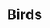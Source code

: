 ---
title: "Birds"
draft: false
slug: "Birds"
weight: "4"
thumbnail: "illustrations/thumbnail_04.jpg"
mainpage: true
related: true

block_project: {
	description: "(description coming soon)",
	# bgcolor: "#0D0D0D",
	# fontcolor: "#fff",
	work: [ 
		{class: "gallery-col-6", path: "illustrations/birds_01_frame.jpg"},
		{class: "gallery-col-6", path: "illustrations/birds_02_frame.jpg"},
		{class: "gallery-col-12", path: "illustrations/birds_04_frame.jpg"},
		{video: true, class: "gallery-col-12", path: "illustrations/birds_03"}
	]
}

---
